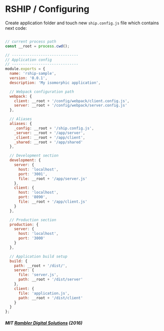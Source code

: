 # RSHIP / Configuring
Create application folder and touch new ```ship.config.js``` file which contains next code:

```javascript

// current process path
const __root = process.cwd();

// ------------------------------
// Application config
// ------------------------------
module.exports = {
  name: 'rship-sample',
  version: '0.0.1',
  description: 'My isomorphic application',

  // Webpack configuration path
  webpack: {
    client: __root + '/config/webpack/client.config.js',
    server: __root + '/config/webpack/server.config.js'
  },

  // Aliases
  aliases: {
    _config: __root + '/ship.config.js',
    _server: __root + '/app/server',
    _client: __root + '/app/client',
    _shared: __root + '/app/shared'
  },

  // Development section
  development: {
    server: {
      host: 'localhost',
      port: '3001',
      file: __root + '/app/server.js'
    },
    client: {
      host: 'localhost',
      port: '8090',
      file: __root + '/app/client.js'
    }
  },

  // Production section
  production: {
    server: {
      host: 'localhost',
      port: '3000'
    }
  },

  // Application build setup
  build: {
    path: __root + '/dist/',
    server: {
      file: 'server.js',
      path: __root + '/dist/server'
    },
    client: {
      file: 'application.js',
      path: __root + '/dist/client'
    }
  }
};

```

##### MIT [Rambler Digital Solutions](https://github.com/rambler-digital-solutions) (2016)
